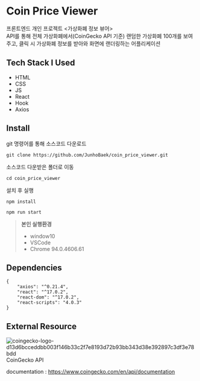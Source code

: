 # Coin Price Viewer

프론트엔드 개인 프로젝트 <가상화폐 정보 뷰어><br>
API를 통해 전체 가상화폐에서(CoinGecko API 기준) 랜덤한 가상화폐 100개를 보여주고, 클릭 시 가상화폐 정보를 받아와 화면에 랜더링하는 어플리케이션

## Tech Stack I Used

- HTML
- CSS
- JS
- React
- Hook
- Axios

## Install

git 명령어를 통해 소스코드 다운로드

```
git clone https://github.com/JunhoBaek/coin_price_viewer.git
```

소스코드 다운받은 폴더로 이동

```
cd coin_price_viewer
```

설치 후 실행

```
npm install

npm run start
```

> **본인 실행환경**
>
> - window10
> - VSCode
> - Chrome 94.0.4606.61

## Dependencies

```
{
    "axios": "^0.21.4",
    "react": "^17.0.2",
    "react-dom": "^17.0.2",
    "react-scripts": "4.0.3"
}
```

## External Resource

![coingecko-logo-d13d6bcceddbb003f146b33c2f7e8193d72b93bb343d38e392897c3df3e78bdd](https://user-images.githubusercontent.com/55343124/135719484-fe8ecf1c-7f1b-4edc-a2a1-b773ee9dc4fd.png)<br>
CoinGecko API

documentation : https://www.coingecko.com/en/api/documentation
